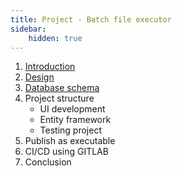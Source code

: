 ```yaml
---
title: Project - Batch file executor
sidebar:
    hidden: true
---
```

1. [Introduction](01-introduction)
2. [Design](02-design)
3. [Database schema](03-database-schema)
4. Project structure
    - UI development
    - Entity framework 
    - Testing project
5. Publish as executable
6. CI/CD using GITLAB
6. Conclusion 